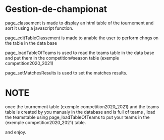 # Gestion-de-championat
page_classement is made to display an html table of the tournement and sort it using a javascript function.

page_editTableClassement is made to anable the user to perform chngs on the table in the data base

page_loadTableOfTeams is used to read the teams table in the data base and put them in the competition#season table (exemple competition2020_2021)

page_setMatchesResults is used to set the matches results.

# NOTE
once the tournement table  (exemple competition2020_2021) and the teams table is created by you manualy in the database and is full of teams  , load the teamstable using page_loadTableOfTeams to put your teams in the (exemple competition2020_2021) table.

and enjoy.
